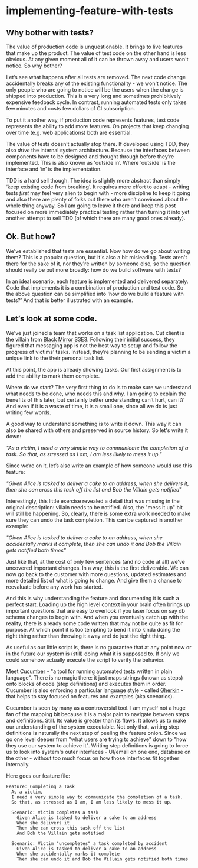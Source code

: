 # implementing-feature-with-tests

## Why bother with tests?

The value of production code is unquestionable. It brings to live features that make up the product. The value of test code on the other hand is less obvious. At any given moment all of it can be thrown away and users won't notice. So why bother?

Let’s see what happens after all tests are removed. The next code change accidentally breaks any of the existing functionality - we won't notice. The only people who are going to notice will be the users when the change is shipped into production. This is a very long and sometimes prohibitively expensive feedback cycle. In contrast, running automated tests only takes few minutes and costs few dollars of CI subscription.

To put it another way, if production code represents features, test code represents the ability to add more features. On projects that keep changing over time (e.g. web applications) both are essential.

The value of tests doesn’t actually stop there. If developed using TDD, they also _drive_ the internal system architecture. Because the interfaces between components have to be designed and thought through before they’re implemented. This is also known as 'outside in’. Where ‘outside' is the interface and ‘in’ is the implementation.

TDD is a hard sell though. The idea is slightly more abstract than simply ‘keep existing code from breaking’. It requires more effort to adapt - writing tests _first_ may feel very alien to begin with - more discipline to keep it going and also there are plenty of folks out there who aren’t convinced about the whole thing anyway. So I am going to leave it there and keep this post focused on more immediately practical testing rather than turning it into yet another attempt to sell TDD (of which there are many good ones already).

## Ok. But how?

We've established that tests are essential. Now how do we go about writing them? This is a popular question, but it's also a bit misleading. Tests aren't there for the sake of it, nor they're written by someone else, so the question should really be put more broadly: how do we build software with tests?

In an ideal scenario, each feature is implemented and delivered separately. Code that implements it is a combination of production and test code. So the above question can be simplified into 'how do we build a feature with tests?’ And that is better illustrated with an example.

## Let’s look at some code.

We've just joined a team that works on a task list application. Out client is the villain from [Black Mirror S3E3](http://www.imdb.com/title/tt5709230/). Following their initial success, they figured that messaging app is not the best way to setup and follow the progress of victims’ tasks. Instead, they’re planning to be sending a victim a unique link to the their personal task list.

At this point, the app is already showing tasks. Our first assignment is to add the ability to mark them complete.

Where do we start? The very first thing to do is to make sure we understand what needs to be done, who needs this and why. I am going to explain the benefits of this later, but certainly better understanding can’t hurt, can it? And even if it is a waste of time, it is a small one, since all we do is just writing few words.

A good way to understand something is to write it down. This way it can also be shared with others and preserved in source history. So let's write it down:

_"As a victim, I need a very simple way to communicate the completion of a task. So that, as stressed as I am, I am less likely to mess it up."_

Since we’re on it, let’s also write an example of how someone would use this feature:

_"Given Alice is tasked to deliver a cake to an address, when she delivers it, then she can cross this task off the list and Bob the Villain gets notified"_

Interestingly, this little exercise revealed a detail that was missing in the original description: villain needs to be notified. Also, the "mess it up" bit will still be happening. So, clearly, there is some extra work needed to make sure they can undo the task completion. This can be captured in another example:

_"Given Alice is tasked to deliver a cake to an address, when she accidentally marks it complete, then she can undo it and Bob the Villain gets notified both times"_

Just like that, at the cost of only few sentences (and no code at all) we’ve uncovered important changes. In a way, this is the first deliverable. We can now go back to the customer with more questions, updated estimates and more detailed list of what is going to change. And give them a chance to reevaluate before any work has started.

And this is why understanding the feature and documenting it is such a perfect start. Loading up the high level context in your brain often brings up important questions that are easy to overlook if you laser focus on say db schema changes to begin with. And when you eventually catch up with the reality, there is already some code written that may not be quite as fit for purpose. At which point it is too tempting to bend it into kinda doing the right thing rather than throwing it away and do just the right thing.

As useful as our little script is, there is no guarantee that at any point now or in the future our system is (still) doing what it is supposed to. If only we could somehow actually execute the script to verify the behavior.

Meet [Cucumber](https://github.com/cucumber/cucumber-js) - "a tool for running automated tests written in plain language". There is no magic there: it just maps strings (known as steps) onto blocks of code (step definitions) and executes them in order. Cucumber is also enforcing a particular language style - called [Gherkin](https://github.com/cucumber/cucumber/wiki/Gherkin) - that helps to stay focused on features and examples (aka scenarios).

Cucumber is seen by many as a controversial tool. I am myself not a huge fan of the mapping bit because it is a major pain to navigate between steps and definitions. Still. Its value is greater than its flaws. It allows us to make our understanding of the system executable. Not only that, writing step definitions is naturally the next step of peeling the feature onion. Since we go one level deeper from "what users are trying to achieve" down to "how they use our system to achieve it". Writing step definitions is going to force us to look into system's outer interfaces - UI/email on one end, database on the other - without too much focus on how those interfaces fit together internally.

Here goes our feature file:

```
Feature: Completing a Task
  As a victim,
  I need a very simple way to communicate the completion of a task.
  So that, as stressed as I am, I am less likely to mess it up.
    
  Scenario: Victim completes a task
    Given Alice is tasked to deliver a cake to an address
    When she delivers it
    Then she can cross this task off the list
    And Bob the Villain gets notified
  
  Scenario: Victim "uncompletes" a task completed by accident
    Given Alice is tasked to deliver a cake to an address
    When she accidentally marks it complete
    Then she can undo it and Bob the Villain gets notified both times
        
```
